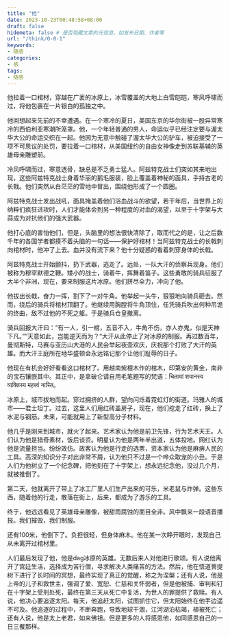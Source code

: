 ```yaml
---
title: "他"
date: 2023-10-23T00:48:58+08:00
draft: false
hidemeta: false # 是否隐藏文章的元信息，如发布日期、作者等
url: "/think/0-0-1"
keywords:
- 随感
categories:
- 感
tags:
- 随感
---
```


他拉着一口棺材，穿越在广袤的冰原上，冰雪覆盖的大地上白雪皑皑，寒风呼啸而过，将他包裹在一片银白的孤独之中。

他回想起来先前的不幸遭遇。在一个寒冷的夏日，美国东京的华尔街被一股异常寒冷的西伯利亚寒潮所笼罩。他，一个年轻普通的男人，命运似乎已经注定要与渥太华大公的命运交织在一起。他因为无意中触碰了渥太华大公的驴车，被迫接受了一项不可思议的处罚，要拉着一口棺材，从美国纽约的自由女神像走到苏联基辅的英雄母亲雕塑前。

冷风呼啸而过，寒意透骨，缺总是不乏勇士猛人。阿兹特克战士们突如其来地出现，这些阿兹特克战士身着华丽的鹅毛服装，脸上覆盖着神秘的面具，手持古老的长戟。他们突然从白茫茫的雪地中冒出，围绕他形成了一个圆圈。

阿兹特克战士发出战吼，面具掩盖着他们浴血战斗的欲望，若干年后，当世界上的纳粹们疯狂进攻时，人们才能体会到另一种程度的对血的渴望，以至于十字架与大蒜成为对抗他们的强大武器。

他打心底的害怕他们，但是，头脑里的想法很快清除了，取而代之的是，让之后数千年的各国学者都摸不着头脑的一句话——保护好棺材！当阿兹特克战士的长戟刺向棺材时，他冲了上去。血并没有流下来？他十分疑惑的看着刺穿身体的长戟。

阿兹特克战士开始颤抖，扔下武器，逃走了。远处，一队大汗的侦察兵现身。他们被称为穆罕默德之鞭。矮小的战士，骑着牛，挥舞着笛子。这些勇敢的骑兵征服了大半个非洲，现在，要来制服这片冰原。他们拼尽全力，冲向了他。

他拔出长戟，奋力一挥，割下了一对牛角。他举起一头牛，狠狠地向骑兵砸去。然而，绕后的骑兵将棺材顶翻了。他继续用胸膛将牛角顶住，任凭骑兵吹出何种吊诡的终曲，敌不过他的不死之躯。于是骑兵仓皇撤离。

骑兵回报大汗曰：“有一人，引一棺，五音不入，牛角不伤，亦人亦鬼，似是天神下凡。””天意如此，岂能逆天而为？“大汗从此停止了对冰原的制服。再过数百年，曼彻斯特，马赛与亚历山大港的人民会举起夜壶欢庆，庆祝那个打败了大汗的英雄。而大汗王庭所在地华盛顿会永远铭记那个让他们耻辱的日子。

他现在有机会好好看看这口棺材了。用越南紫檀木作的棺木，印第安的黄金，南非的宝石镶嵌其中。其正中，是拿破仑请自用毛笔题写的梵语：चितायां शयानस्य व्यक्तिस्य महत्त्वं नास्ति。

冰原上，城市拔地而起。穿过拥挤的人群，望向闪烁着霓虹灯的街道。玛雅人的城市——君士坦丁。过去，这里人们用红砖盖房子，现在，他们挖走了红砖，换上了水泥与钢筋。未来，可能就用上了新型高分子材料。

他几乎是刚来到城市，就火了起来。艺术家认为他是前卫先锋，行为艺术天王。人们认为他是猎奇素材，饭后谈资。明星认为他是两年半出道，五体投地。网红认为他是流量担当。纷纷效仿。政客认为他是行走的选票，资本家认为他是麻痹人民的工具。高深的知识分子对此非常不屑，认为他只不过是一个哗众取宠的小丑。于是人们为他树立了一个纪念碑，把他刻在了十字架上，想永远纪念他，没过几个月，就被推倒了。

第二天，他就离开了带上了冰工厂里人们生产出来的可乐，米老鼠与炸弹。这些东西，随着他的行走，散落在街上，后来，都成为了游乐的工具。

终于，他远远看见了英雄母亲雕像，被甜雨腐蚀的面目全非。风中飘来一段语音播报。我们摧毁，我们制服。

还有100米，他倒下了。负担很轻，但身体麻木。他在某一次睁开眼时，发现自己从未离开过棺材里。

人们最后发现了他，他是dag冰原的英雄。无数后来人对他进行歌颂。有人说他离开了宫廷生活，选择成为苦行僧，寻求解决人类痛苦的方法。然后，他在悟道菩提树下进行了长时间的冥想，最终实现了真正的觉醒，称之为涅槃；还有人说，他是上帝的儿子和救世主，强调了爱、宽恕、仁慈和关怀弱者，但是他被捕、审判和钉在十字架上受刑处死，最终在第三天从死亡中复活，为世人的罪提供了救赎。有人说，他决心要追逐太阳。每天，他追赶太阳，试图抓住它，但太阳始终在他手边遥不可及。他追逐的过程中，不断奔跑，导致地球干涸，江河湖泊枯竭，植被死亡；还有人说，他是太上老君，如来佛祖。但是更多的人将感恩他，如同感恩自己的一日三餐那样。
